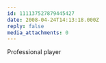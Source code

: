 ```yaml
---
id: 111137527879445427
date: 2008-04-24T14:13:18.000Z
reply: false
media_attachments: 0
---
```


Professional player

